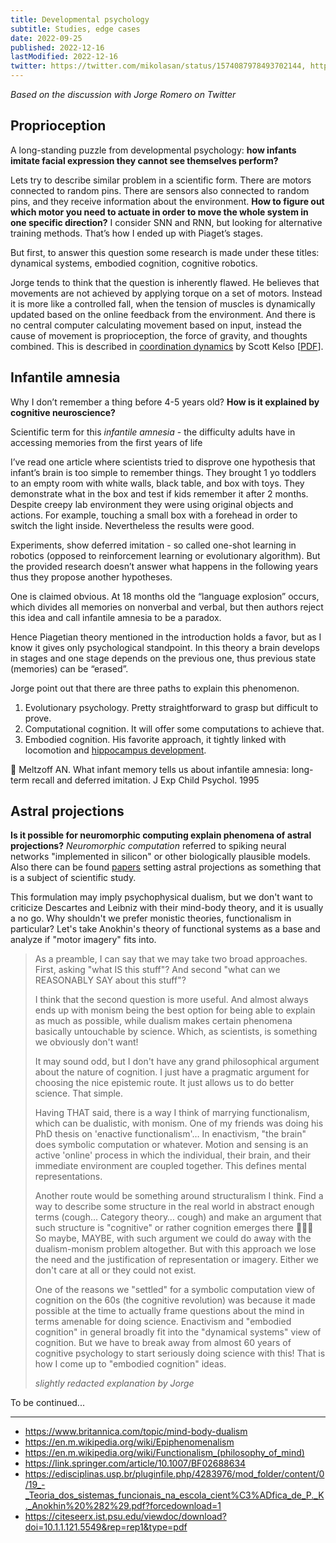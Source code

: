 ```yaml
---
title: Developmental psychology
subtitle: Studies, edge cases
date: 2022-09-25
published: 2022-12-16
lastModified: 2022-12-16
twitter: https://twitter.com/mikolasan/status/1574087978493702144, https://twitter.com/mikolasan/status/1578611661849579520, https://twitter.com/mikolasan/status/1578276136554930176
---
```


_Based on the discussion with Jorge Romero on Twitter_


## Proprioception

A long-standing puzzle from developmental psychology: **how infants imitate facial expression they cannot see themselves perform?**

Lets try to describe similar problem in a scientific form. There are motors connected to random pins. There are sensors also connected to random pins, and they receive information about the environment. **How to figure out which motor you need to actuate in order to move the whole system in one specific direction?** I consider SNN and RNN, but looking for alternative training methods. That’s how I ended up with Piaget’s stages.

But first, to answer this question some research is made under these titles: dynamical systems, embodied cognition, cognitive robotics.

Jorge tends to think that the question is inherently flawed. He believes that movements are not achieved by applying torque on a set of motors. Instead it is more like a controlled fall, when the tension of muscles is dynamically updated based on the online feedback from the environment. And there is no central computer calculating movement based on input, instead the cause of movement is proprioception, the force of gravity, and thoughts combined. This is described in [coordination dynamics](https://www.semanticscholar.org/paper/Cortical-coordination-dynamics-and-cognition-Bressler-Kelso/1a10508b6fdc44a2f1cc0a62659b0c87e46f8642) by Scott Kelso [[PDF](http://www.ccs.fau.edu/~bressler/pdf/TICS01.pdf)].


## Infantile amnesia

Why I don’t remember a thing before 4-5 years old? **How is it explained by cognitive neuroscience?**

Scientific term for this _infantile amnesia_ - the difficulty adults have in accessing memories from the first years of life

I’ve read one article where scientists tried to disprove one hypothesis that infant’s brain is too simple to remember things. They brought 1 yo toddlers to an empty room with white walls, black table, and box with toys. They demonstrate what in the box and test if kids remember it after 2 months. Despite creepy lab environment they were using original objects and actions. For example, touching a small box with a forehead in order to switch the light inside. Nevertheless the results were good.

Experiments, show deferred imitation - so called one-shot learning in robotics (opposed to reinforcement learning or evolutionary algorithm). But the provided research doesn’t answer what happens in the following years thus they propose another hypotheses.

One is claimed obvious. At 18 months old the “language explosion” occurs, which divides all memories on nonverbal and verbal, but then authors reject this idea and call infantile amnesia to be a paradox.

Hence Piagetian theory mentioned in the introduction holds a favor, but as I know it gives only psychological standpoint. In this theory a brain develops in stages and one stage depends on the previous one, thus previous state (memories) can be “erased”.

Jorge point out that there are three paths to explain this phenomenon. 

1. Evolutionary psychology. Pretty straightforward to grasp but difficult to prove.
2. Computational cognition. It will offer some computations to achieve that.
3. Embodied cognition. His favorite approach, it tightly linked with locomotion and [hippocampus development](https://www.frontiersin.org/articles/10.3389/fpsyg.2016.00010/full).


📘 Meltzoff AN. What infant memory tells us about infantile amnesia: long-term recall and deferred imitation. J Exp Child Psychol. 1995


## Astral projections

**Is it possible for neuromorphic computing explain phenomena of astral projections?** _Neuromorphic computation_ referred to spiking neural networks "implemented in silicon" or other biologically plausible models. Also there can be found [papers](https://www.frontiersin.org/articles/10.3389/fnhum.2014.00070/full) setting astral projections as something that is a subject of scientific study.

This formulation may imply psychophysical dualism, but we don't want to criticize Descartes and Leibniz with their mind-body theory, and it is usually a no go. Why shouldn't we prefer monistic theories, functionalism in particular? Let's take Anokhin's theory of functional systems as a base and analyze if "motor imagery" fits into.


> As a preamble, I can say that we may take two broad approaches. First, asking "what IS this stuff"? And second "what can we REASONABLY SAY about this stuff"? 
>
> I think that the second question is more useful. And almost always ends up with monism being the best option for being able to explain as much as possible, while dualism makes certain phenomena basically untouchable by science. Which, as scientists, is something we obviously don't want! 
>
> It may sound odd, but I don't have any grand philosophical argument about the nature of cognition. I just have a pragmatic argument for choosing the nice epistemic route. It just allows us to do better science. That simple.
> 
> Having THAT said, there is a way I think of marrying functionalism, which can be dualistic, with monism. One of my friends was doing his PhD thesis on 'enactive functionalism'… In enactivism, "the brain" does symbolic computation or whatever. Motion and sensing is an active 'online' process in which the individual, their brain, and their immediate environment are coupled together. This defines mental representations.
> 
> Another route would be something around structuralism I think. Find a way to describe some structure in the real world in abstract enough terms (cough… Category theory… cough) and make an argument that such structure is "cognitive" or rather cognition emerges there 🤯🤯🤯 So maybe, MAYBE, with such argument we could do away with the dualism-monism problem altogether. But with this approach we lose the need and the justification of representation or imagery. Either we don't care at all or they could not exist.
>
> One of the reasons we "settled" for a symbolic computation view of cognition on the 60s (the cognitive revolution) was because it made possible at the time to actually frame questions about the mind in terms amenable for doing science.
> Enactivism and "embodied cognition" in general broadly fit into the "dynamical systems" view of cognition. But we have to break away from almost 60 years of cognitive psychology to start seriously doing science with this! That is how I come up to "embodied cognition" ideas.
>
> _slightly redacted explanation by Jorge_

To be continued...

----

- https://www.britannica.com/topic/mind-body-dualism
- https://en.m.wikipedia.org/wiki/Epiphenomenalism
- https://en.m.wikipedia.org/wiki/Functionalism_(philosophy_of_mind)
- https://link.springer.com/article/10.1007/BF02688634
- https://edisciplinas.usp.br/pluginfile.php/4283976/mod_folder/content/0/19_-_Teoria_dos_sistemas_funcionais_na_escola_cient%C3%ADfica_de_P._K._Anokhin%20%282%29.pdf?forcedownload=1
- https://citeseerx.ist.psu.edu/viewdoc/download?doi=10.1.1.121.5549&rep=rep1&type=pdf